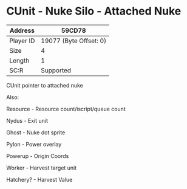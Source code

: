 
#  CUnit - Nuke Silo - Attached Nuke
Address   | 59CD78
----------|-------------
Player ID | 19077 (Byte Offset: 0)
Size 	  | 4
Length 	  | 1
SC:R      | Supported

CUnit pointer to attached nuke

Also:
Resource - Resource count/iscript/queue count
Nydus - Exit unit
Ghost - Nuke dot sprite
Pylon - Power overlay
Powerup - Origin Coords
Worker - Harvest target unit
Hatchery? - Harvest Value
